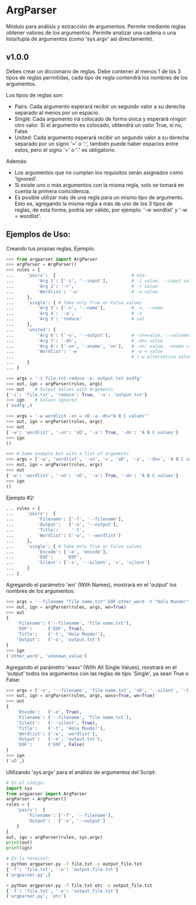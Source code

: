 # ArgParser
 Módulo para análisis y extracción de argumentos. Permite mediante reglas obtener valores de los argumentos. Permite analizar una cadena o una lista/tupla de argumentos (como 'sys.argv' así directamente).

## v1.0.0

Debes crear un diccionario de reglas. Debe contener al menos 1 de los 3 tipos de reglas permitidas, cada tipo de regla contendrá los nombres de los argumentos. 

Los tipos de reglas son:

* Pairs: Cada argumento esperará recibir un segundo valor a su derecha separado al menos por un espacio.
* Single: Cada argumento irá colocado de forma única y esperará ningún otro valor. Si el argumento es colocado, obtendrá un valor True, si no, False.
* United: Cada argumento esperará recibir un segundo valor a su derecha separado por un signo '=' o ':', también puede haber espacios entre estos, pero el signo '=' o ':' es obligatorio.

Además:

* Los argumentos que no cumplan los requisitos serán asignados como 'Ignored'.
* Si existe uno o más argumentos con la misma regla, solo se tomará en cuenta la primera coincidencia.
* Es posible utilizar más de una regla para un mismo tipo de argumento. Esto es, agregando la misma regla a más de uno de los 3 tipos de reglas, de esta forma, podría ser válido, por ejemplo: '-w wordlist' y '-w = wordlist'.

## Ejemplos de Uso:

Creando tus propias reglas, Ejemplo:

```Python
>>> from argparser import ArgParser
>>> argParser = ArgParser()
>>> rules = {
...     'pairs':  {                             # Use:
...         'Arg 1': ['-i', '--input'],         # -i value, --input value
...         'Arg 2': '-r',                      # -r value
...         'Wordlist': '-w'                    # -w value
...     },
...     'single': { # Take only True or False values
...         'Arg 3': ['-n', '--name'],          # -n, --name
...         'Arg 4': '-a',                      # -a
...         'Arg 5': 'reduce'                   # val
...     },
...     'united': {
...         'Arg 6': ('-o', '--output'),        # -vn=value, --valname:value
...         'Arg 7': '-dn',                     # -dn= value
...         'Arg 8': ['-xn', '-xname', 'xn'],   # -xn: value, -xname = value, xn : value
...         'Wordlist': '-w'                    # -w = value
...                                             # (-w alternative value to -w in 'pairs' rules)
...     }
... }
```

```Python
>>> args = '-i file.txt reduce -o: output.txt asdfg'
>>> out, ign = argParser(rules, args)
>>> out    # Output Values with Arguments
{'-i': 'file.txt', 'reduce': True, '-o': 'output.txt'}
>>> ign    # Values Ignored
('asdfg',)
```

```Python
>>> args = '-w wordlist -xn = xD -a -dn="A B C values"'
>>> out, ign = argParser(rules, args)
>>> out
{'-w': 'wordlist', '-xn': 'xD', '-a': True, '-dn': 'A B C values'}
>>> ign
()
```

```Python
>>> # Same example but with a list of arguments
>>> args = ['-w', 'wordlist', '-xn', '=', 'xD', '-a', '-dn=', 'A B C values']
>>> out, ign = argParser(rules, args)
>>> out
{'-w': 'wordlist', '-xn': 'xD', '-a': True, '-dn': 'A B C values'}
>>> ign
()
```

Ejemplo #2:

```Python
... rules = {
...     'pairs':  {
...         'Filename': ['-f', '--filename'],
...         'Output':   ['-o', '--output'],
...         'Title':     '-t',
...         'Wordlist': ('-w', '--wordlist')
...     },
...     'single': { # Take only True or False values
...         'Encode': ['-e', 'encode'],
...         'EOF':     'EOF',
...         'Silent': ['-s', '--silent', 's', 'silent']
...     }
... }
```

Agregando el parámetro 'wn' (With Names), mostrará en el 'output' los nombres de los argumentos:

```Python
>>> args = '--filename "file name.txt" EOF other_word -t "Hola Mundo!" -o output.txt unknown_value'
>>> out, ign = argParser(rules, args, wn=True)
>>> out
{
    'Filename': ('--filename', 'file name.txt'),
    'EOF':      ('EOF', True),
    'Title':    ('-t', 'Hola Mundo!'),
    'Output':   ('-o', 'output.txt')
}
>>> ign
('other_word', 'unknown_value')
```

Agregando el parámetro 'wasv' (With All Single Values), mostrará en el 'output' todos los argumentos con las reglas de tipo 'Single', ya sean True o False:

```Python
>>> args = ['-e', '--filename', 'file name.txt', 'xD', '--silent', '-t', 'Hola Mundo!', '-w', 'wordlist', '-o', 'output.txt']
>>> out, ign = argParser(rules, args, wasv=True, wn=True)
>>> out
{
    'Encode':   ('-e', True),
    'Filename': ('--filename', 'file name.txt'),
    'Silent':   ('--silent', True),
    'Title':    ('-t', 'Hola Mundo!'),
    'Wordlist': ('-w', 'wordlist'),
    'Output':   ('-o', 'output.txt'),
    'EOF':      ('EOF', False)
}
>>> ign
('xD',)
```

Utilizando 'sys.argv' para el análisis de argumentos del Script:

```Python
# En el código:
import sys
from argparser import ArgParser
argParser = ArgParser()
rules = {
    'pairs':  {
        'Filename': ['-f', '--filename'],
        'Output':   ['-o', '--output']
    }
}
out, ign = argParser(rules, sys.argv)
print(out)
print(ign)
```

```Bash
# En la terminal:
> python argparser.py -f file.txt -o output_file.txt
{'-f': 'file.txt', '-o': 'output_file.txt'}
('argparser.py',)
```

```Bash
> python argparser.py -f file.txt etc -o output_file.txt
{'-f': 'file.txt', '-o': 'output_file.txt'}
('argparser.py', 'etc')
```
